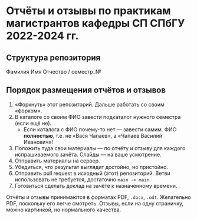 # Отчёты и отзывы по практикам магистрантов кафедры СП СПбГУ 2022-2024 гг.

## Структура репозитория

Фамилия Имя Отчество / семестр_№

## Порядок размещения отчётов и отзывов

1. «Форкнуть» этот репозиторий. Дальше работать со своим «форком».
2. В каталоге со своим ФИО завести подкаталог нужного семестра (если ещё не).
   * Если каталога с ФИО почему-то нет — завести самим. ФИО **полностью**, т.е. не «Вася Чапаев», а «Чапаев Василий Иванович»!
3. Положить туда свои материалы — по отчёту и отзыву для каждого испрашиваемого зачёта. Слайды — на ваше усмотрение.
4. Отправить материалы на сервер.
5. Убедиться, что результат выглядит достойно, но пристойно.
5. Отправить pull request в исходный (этот) репозиторий. Ветви использовать не требуется, достаточно `main -> main`.
6. Готовиться сделать доклад на зачёте к назначенному времени.

Отчёты и отзывы принимаются в форматах PDF, `.docx`, `.odt`. Желательно PDF, поскольку его легче смотреть. Отзывы, если на одну страничку, можно картинкой, но нормального качества.

